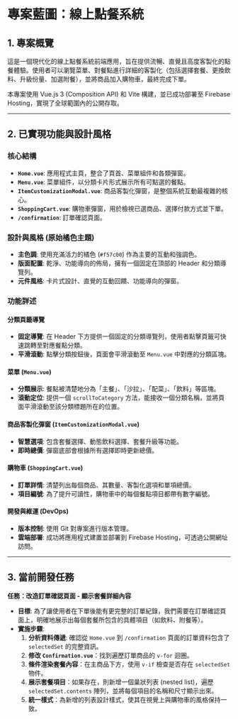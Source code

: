 # 專案藍圖：線上點餐系統

## 1. 專案概覽

這是一個現代化的線上點餐系統前端應用，旨在提供流暢、直覺且高度客製化的點餐體驗。使用者可以瀏覽菜單、對餐點進行詳細的客製化（包括選擇套餐、更換飲料、升級份量、加選附餐），並將商品加入購物車，最終完成下單。

本專案使用 Vue.js 3 (Composition API) 和 Vite 構建，並已成功部署至 Firebase Hosting，實現了全球範圍內的公開存取。

---

## 2. 已實現功能與設計風格

### 核心結構

-   **`Home.vue`**: 應用程式主頁，整合了頁首、菜單組件和各類彈窗。
-   **`Menu.vue`**: 菜單組件，以分類卡片形式展示所有可點選的餐點。
-   **`ItemCustomizationModal.vue`**: 商品客製化彈窗，是整個系統互動最複雜的核心。
-   **`ShoppingCart.vue`**: 購物車彈窗，用於檢視已選商品、選擇付款方式並下單。
-   **`/confirmation`**: 訂單確認頁面。

### 設計與風格 (原始橘色主題)

-   **主色調**: 使用充滿活力的橘色 (`#f57c00`) 作為主要的互動和強調色。
-   **版面配置**: 乾淨、功能導向的佈局，擁有一個固定在頂部的 Header 和分類導覽列。
-   **元件風格**: 卡片式設計、直覺的互動回饋、功能導向的彈窗。

### 功能詳述

#### 分類頁籤導覽
- **固定導覽**: 在 Header 下方提供一個固定的分類導覽列，使用者點擊頁籤可快速跳轉至對應餐點分類。
- **平滑滾動**: 點擊分類按鈕後，頁面會平滑滾動至 `Menu.vue` 中對應的分類區塊。

#### 菜單 (`Menu.vue`)
- **分類展示**: 餐點被清楚地分為「主餐」、「沙拉」、「配菜」、「飲料」等區塊。
- **滾動定位**: 提供一個 `scrollToCategory` 方法，能接收一個分類名稱，並將頁面平滑滾動至該分類標題所在的位置。

#### 商品客製化彈窗 (`ItemCustomizationModal.vue`)
- **智慧選項**: 包含套餐選擇、動態飲料選擇、套餐升級等功能。
- **即時總價**: 彈窗底部會根據所有選擇即時更新總價。

#### 購物車 (`ShoppingCart.vue`)
- **訂單詳情**: 清楚列出每個商品、其數量、客製化選項和單項總價。
- **項目編號**: 為了提升可讀性，購物車中的每個餐點項目都帶有數字編號。

#### 開發與維運 (DevOps)
- **版本控制**: 使用 Git 對專案進行版本管理。
- **雲端部署**: 成功將應用程式建置並部署到 Firebase Hosting，可透過公開網址訪問。

---

## 3. 當前開發任務

**任務：改造訂單確認頁面 - 顯示套餐詳細內容**

-   **目標**: 為了讓使用者在下單後能有更完整的訂單紀錄，我們需要在訂單確認頁面上，明確地展示出每個套餐所包含的具體項目（如飲料、附餐等）。
-   **實施步驟**:
    1.  **分析資料傳遞**: 確認從 `Home.vue` 到 `/confirmation` 頁面的訂單資料包含了 `selectedSet` 的完整資訊。
    2.  **修改 `Confirmation.vue`**：找到遍歷訂單商品的 `v-for` 迴圈。
    3.  **條件渲染套餐內容**：在主商品下方，使用 `v-if` 檢查是否存在 `selectedSet` 物件。
    4.  **展示套餐項目**：如果存在，則新增一個巢狀列表 (nested list)，遍歷 `selectedSet.contents` 陣列，並將每個項目的名稱和尺寸顯示出來。
    5.  **統一樣式**：為新增的列表設計樣式，使其在視覺上與購物車的風格保持一致。
